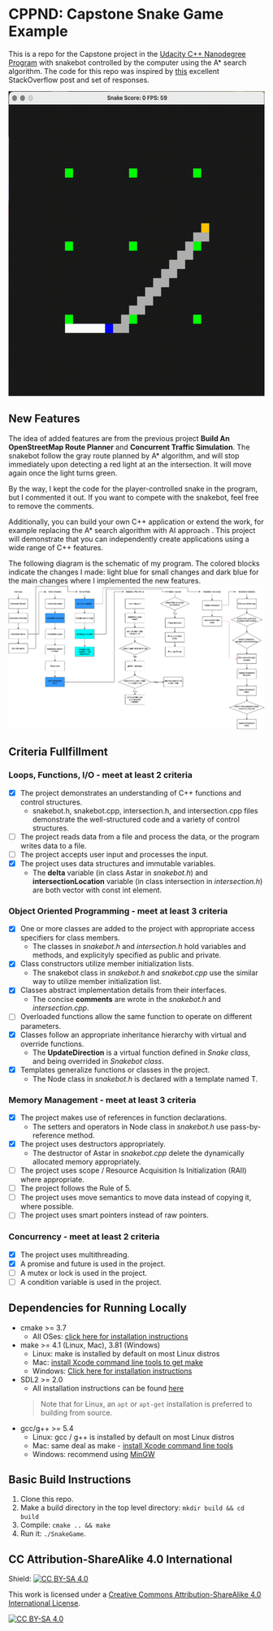 # CPPND: Capstone Snake Game Example

This is a repo for the Capstone project in the [Udacity C++ Nanodegree Program](https://www.udacity.com/course/c-plus-plus-nanodegree--nd213) with snakebot controlled by the computer using the A* search algorithm. The code for this repo was inspired by [this](https://codereview.stackexchange.com/questions/212296/snake-game-in-c-with-sdl) excellent StackOverflow post and set of responses.

<img src="snakebot.gif" width="600" height="600"/>

## New Features

The idea of added features are from the previous project **Build An OpenStreetMap Route Planner** and **Concurrent Traffic Simulation**. The snakebot follow the gray route planned by A* algorithm, and will stop immediately upon detecting a red light at an the intersection. It will move again once the light turns green.

By the way, I kept the code for the player-controlled snake in the program, but I commented it out. If you want to compete with the snakebot, feel free to remove the comments.

Additionally, you can build your own C++ application or extend the work, for example replacing the A* search algorithm with AI approach . This project will demonstrate that you can independently create applications using a wide range of C++ features.

The following diagram is the schematic of my program. The colored blocks indicate the changes I made: light blue for small changes and dark blue for the main changes where I implemented the new features.
<img src="SnakeGame_ProgramSchmetic.png"/>

## Criteria Fullfillment
### Loops, Functions, I/O - meet at least 2 criteria
- [x] The project demonstrates an understanding of C++ functions and control structures.
  * snakebot.h, snakebot.cpp, intersection.h, and intersection.cpp files demonstrate the well-structured code and a variety of control structures.
- [ ] The project reads data from a file and process the data, or the program writes data to a file.
- [ ] The project accepts user input and processes the input.
- [x] The project uses data structures and immutable variables.
  * The **delta** variable (in class Astar in *snakebot.h*) and **intersectionLocation** variable (in class intersection in *intersection.h*) are both vector with const int element.
  
### Object Oriented Programming - meet at least 3 criteria
- [x] One or more classes are added to the project with appropriate access specifiers for class members.
  *  The classes in *snakebot.h* and *intersection.h* hold variables and methods, and explicityly specified as public and private.
- [x] Class constructors utilize member initialization lists.
  *  The snakebot class in *snakebot.h* and *snakebot.cpp* use the similar way to utilize member initialization list.
- [x] Classes abstract implementation details from their interfaces.
  *  The concise **comments** are wrote in the *snakebot.h* and *intersection.cpp*.
- [ ] Overloaded functions allow the same function to operate on different parameters.
- [x] Classes follow an appropriate inheritance hierarchy with virtual and override functions.
  *  The **UpdateDirection** is a virtual function defined in *Snake class*, and being overrided in *Snakebot class*.
- [x] Templates generalize functions or classes in the project.
  *  The Node class in *snakebot.h* is declared with a template named T.

### Memory Management - meet at least 3 criteria
- [x] The project makes use of references in function declarations.
  * The setters and operators in Node class in *snakebot.h* use pass-by-reference method.
- [x] The project uses destructors appropriately.
  * The destructor of Astar in *snakebot.cpp* delete the dynamically allocated memory appropriately.
- [ ] The project uses scope / Resource Acquisition Is Initialization (RAII) where appropriate.
- [ ] The project follows the Rule of 5.
- [ ] The project uses move semantics to move data instead of copying it, where possible.
- [ ] The project uses smart pointers instead of raw pointers.

### Concurrency - meet at least 2 criteria
- [x] The project uses multithreading.
- [x] A promise and future is used in the project.
- [ ] A mutex or lock is used in the project.
- [ ] A condition variable is used in the project.

## Dependencies for Running Locally
* cmake >= 3.7
  * All OSes: [click here for installation instructions](https://cmake.org/install/)
* make >= 4.1 (Linux, Mac), 3.81 (Windows)
  * Linux: make is installed by default on most Linux distros
  * Mac: [install Xcode command line tools to get make](https://developer.apple.com/xcode/features/)
  * Windows: [Click here for installation instructions](http://gnuwin32.sourceforge.net/packages/make.htm)
* SDL2 >= 2.0
  * All installation instructions can be found [here](https://wiki.libsdl.org/Installation)
  >Note that for Linux, an `apt` or `apt-get` installation is preferred to building from source. 
* gcc/g++ >= 5.4
  * Linux: gcc / g++ is installed by default on most Linux distros
  * Mac: same deal as make - [install Xcode command line tools](https://developer.apple.com/xcode/features/)
  * Windows: recommend using [MinGW](http://www.mingw.org/)

## Basic Build Instructions

1. Clone this repo.
2. Make a build directory in the top level directory: `mkdir build && cd build`
3. Compile: `cmake .. && make`
4. Run it: `./SnakeGame`.


## CC Attribution-ShareAlike 4.0 International


Shield: [![CC BY-SA 4.0][cc-by-sa-shield]][cc-by-sa]

This work is licensed under a
[Creative Commons Attribution-ShareAlike 4.0 International License][cc-by-sa].

[![CC BY-SA 4.0][cc-by-sa-image]][cc-by-sa]

[cc-by-sa]: http://creativecommons.org/licenses/by-sa/4.0/
[cc-by-sa-image]: https://licensebuttons.net/l/by-sa/4.0/88x31.png
[cc-by-sa-shield]: https://img.shields.io/badge/License-CC%20BY--SA%204.0-lightgrey.svg
